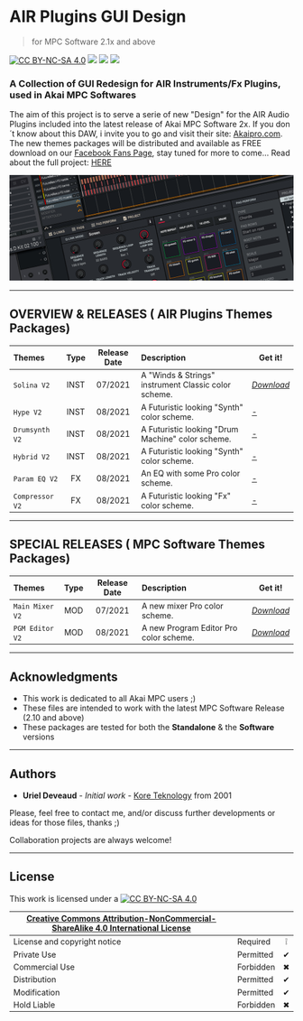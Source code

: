 # AIR Plugins GUI Design 
> for MPC Software 2.1x and above 

[![CC BY-NC-SA 4.0][cc-by-nc-sa-shield]][cc-by-nc-sa] <img src="https://img.shields.io/badge/Code-XML-blue.svg" /> <img src="https://img.shields.io/badge/Images-PNG-purple.svg" /> <img src="https://img.shields.io/badge/AKAI-AIR Plugins-red.svg" />

### A Collection of GUI Redesign for AIR Instruments/Fx Plugins, used in Akai MPC Softwares

The aim of this project is to serve a serie of new "Design" for the AIR Audio Plugins included into the latest release of Akai MPC Software 2x. If you don´t know about this DAW, i invite you to go and visit their site: [Akaipro.com](https://www.akaipro.com/mpc-software). 
The new themes packages will be distributed and available as FREE download on our [Facebook Fans Page](https://www.facebook.com/groups/2455369201273499), stay tuned for more to come... Read about the full project: [HERE](PROJECT.md)

![logo](https://github.com/KoreTeknology/AIR-Plugins-GUI-Design-for-MPC-Software/blob/main/Documentation/images/header_project.png)


---

## OVERVIEW & RELEASES  ( AIR Plugins Themes Packages) 

| Themes | Type | Release Date | Description | Get it! |
| :--- | :---: | :---: | :--- | --- |
| `Solina V2` | INST | 07/2021 | A "Winds & Strings" instrument Classic color scheme. | *[Download]()* |
| `Hype V2` | INST | 08/2021 | A Futuristic looking "Synth" color scheme. | [-]()|
| `Drumsynth V2` | INST | 08/2021 | A Futuristic looking "Drum Machine" color scheme. | [-]()|
| `Hybrid V2` | INST | 08/2021 | A Futuristic looking "Synth" color scheme. | [-]()|
| `Param EQ V2` | FX | 08/2021 | An EQ with some Pro color scheme. | [-]()|
| `Compressor V2` | FX | 08/2021 | A Futuristic looking "Fx" color scheme. | [-]()|

---

## SPECIAL RELEASES  ( MPC Software Themes Packages) 

| Themes | Type | Release Date | Description | Get it! |
| :--- | :---: | :---: | :--- | --- |
| `Main Mixer V2` | MOD | 07/2021 | A new mixer Pro color scheme. | *[Download]()* |
| `PGM Editor V2` | MOD | 08/2021 | A new Program Editor Pro color scheme. | *[Download]()* |

---

## Acknowledgments

* This work is dedicated to all Akai MPC users ;)
* These files are intended to work with the latest MPC Software Release (2.10 and above)
* These packages are tested for both  the **Standalone** & the **Software** versions

---

## Authors

* **Uriel Deveaud** - *Initial work* - [Kore Teknology](https://github.com/KoreTeknology) from 2001

Please, feel free to contact me, and/or discuss further developments or ideas for those files, thanks ;)

Collaboration projects are always welcome!

---

## License

This work is licensed under a [![CC BY-NC-SA 4.0][cc-by-nc-sa-image]][cc-by-nc-sa]

[cc-by-nc-sa]: http://creativecommons.org/licenses/by-nc-sa/4.0/
[cc-by-nc-sa-image]: https://licensebuttons.net/l/by-nc-sa/4.0/88x31.png
[cc-by-nc-sa-shield]: https://img.shields.io/badge/License-CC%20BY--NC--SA%204.0-lightgrey.svg

|[Creative Commons Attribution-NonCommercial-ShareAlike 4.0 International License][cc-by-nc-sa]|||
| ------------------------------------------------- | --------- | :--------: |
| License and copyright notice | Required  | &#10069; |
| Private Use                  | Permitted | &#10004; |
| Commercial Use               | Forbidden | &#10006; |
| Distribution                 | Permitted | &#10004; |
| Modification                 | Permitted | &#10004; |
| Hold Liable                  | Forbidden | &#10006; |
